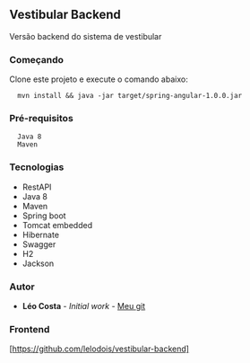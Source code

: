 ## Vestibular Backend

Versão backend do sistema de vestibular

### Começando

Clone este projeto e execute o comando abaixo:

```
  mvn install && java -jar target/spring-angular-1.0.0.jar
```

### Pré-requisitos

```
  Java 8
  Maven
```
### Tecnologias

* RestAPI
* Java 8
* Maven
* Spring boot
* Tomcat embedded
* Hibernate
* Swagger
* H2
* Jackson

### Autor

* **Léo Costa** - *Initial work* - [Meu git](https://github.com/lelodois)

### Frontend

  [https://github.com/lelodois/vestibular-backend]


